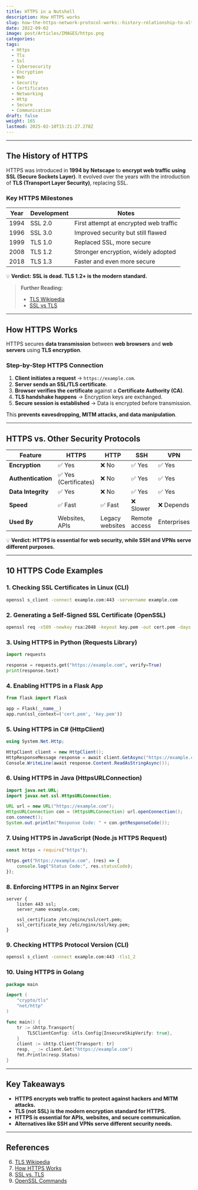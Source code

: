 ```yaml
---
title: HTTPS in a Nutshell
description: How HTTPS works
slug: how-the-https-network-protocol-works:-history-relationship-to-alternatives-and-10-code-examples
date: 2022-09-02
image: post/Articles/IMAGES/https.png
categories: 
tags:
  - Https
  - Tls
  - Ssl
  - Cybersecurity
  - Encryption
  - Web
  - Security
  - Certificates
  - Networking
  - Http
  - Secure
  - Communication
draft: false
weight: 165
lastmod: 2025-02-10T15:21:27.278Z
---
```

<!--

# How the HTTPS Network Protocol Works: History, Relationship to Alternatives, and 10 Code Examples

## Introduction  

If you've ever typed `https://` into your browser, you've used **HTTPS (HyperText Transfer Protocol Secure)**—the **secure version of HTTP** that encrypts data between your browser and a website.  

But how does it work? And why is it so important?  

In this article, we’ll explore:  

- The **history and evolution** of HTTPS.  
- How HTTPS secures web traffic.  
- **HTTPS vs. HTTP and other security protocols**.  
- **10 practical HTTPS code examples**.  
-->

***

## The History of HTTPS

HTTPS was introduced in **1994 by Netscape** to **encrypt web traffic using SSL (Secure Sockets Layer)**. It evolved over the years with the introduction of **TLS (Transport Layer Security)**, replacing SSL.

### **Key HTTPS Milestones**

| Year | Development | Notes                                  |
| ---- | ----------- | -------------------------------------- |
| 1994 | SSL 2.0     | First attempt at encrypted web traffic |
| 1996 | SSL 3.0     | Improved security but still flawed     |
| 1999 | TLS 1.0     | Replaced SSL, more secure              |
| 2008 | TLS 1.2     | Stronger encryption, widely adopted    |
| 2018 | TLS 1.3     | Faster and even more secure            |

💡 **Verdict:** **SSL is dead. TLS 1.2+ is the modern standard.**

> **Further Reading:**
>
> * [TLS Wikipedia](https://en.wikipedia.org/wiki/Transport_Layer_Security)
> * [SSL vs TLS](https://www.cloudflare.com/learning/ssl/what-happened-to-ssl/)

***

## How HTTPS Works

HTTPS secures **data transmission** between **web browsers** and **web servers** using **TLS encryption**.

### **Step-by-Step HTTPS Connection**

1. **Client initiates a request** → `https://example.com`.
2. **Server sends an SSL/TLS certificate**.
3. **Browser verifies the certificate** against a **Certificate Authority (CA)**.
4. **TLS handshake happens** → Encryption keys are exchanged.
5. **Secure session is established** → Data is encrypted before transmission.

This **prevents eavesdropping, MITM attacks, and data manipulation**.

***

## HTTPS vs. Other Security Protocols

| Feature            | HTTPS                | HTTP            | SSH           | VPN         |
| ------------------ | -------------------- | --------------- | ------------- | ----------- |
| **Encryption**     | ✅ Yes                | ❌ No            | ✅ Yes         | ✅ Yes       |
| **Authentication** | ✅ Yes (Certificates) | ❌ No            | ✅ Yes         | ✅ Yes       |
| **Data Integrity** | ✅ Yes                | ❌ No            | ✅ Yes         | ✅ Yes       |
| **Speed**          | ✅ Fast               | ✅ Fast          | ❌ Slower      | ❌ Depends   |
| **Used By**        | Websites, APIs       | Legacy websites | Remote access | Enterprises |

💡 **Verdict:** **HTTPS is essential for web security, while SSH and VPNs serve different purposes.**

***

## 10 HTTPS Code Examples

### **1. Checking SSL Certificates in Linux (CLI)**

```bash
openssl s_client -connect example.com:443 -servername example.com
```

### **2. Generating a Self-Signed SSL Certificate (OpenSSL)**

```bash
openssl req -x509 -newkey rsa:2048 -keyout key.pem -out cert.pem -days 365 -nodes
```

### **3. Using HTTPS in Python (Requests Library)**

```python
import requests

response = requests.get("https://example.com", verify=True)
print(response.text)
```

### **4. Enabling HTTPS in a Flask App**

```python
from flask import Flask

app = Flask(__name__)
app.run(ssl_context=('cert.pem', 'key.pem'))
```

### **5. Using HTTPS in C# (HttpClient)**

```csharp
using System.Net.Http;

HttpClient client = new HttpClient();
HttpResponseMessage response = await client.GetAsync("https://example.com");
Console.WriteLine(await response.Content.ReadAsStringAsync());
```

### **6. Using HTTPS in Java (HttpsURLConnection)**

```java
import java.net.URL;
import javax.net.ssl.HttpsURLConnection;

URL url = new URL("https://example.com");
HttpsURLConnection con = (HttpsURLConnection) url.openConnection();
con.connect();
System.out.println("Response Code: " + con.getResponseCode());
```

### **7. Using HTTPS in JavaScript (Node.js HTTPS Request)**

```javascript
const https = require("https");

https.get("https://example.com", (res) => {
    console.log("Status Code:", res.statusCode);
});
```

### **8. Enforcing HTTPS in an Nginx Server**

```nginx
server {
    listen 443 ssl;
    server_name example.com;

    ssl_certificate /etc/nginx/ssl/cert.pem;
    ssl_certificate_key /etc/nginx/ssl/key.pem;
}
```

### **9. Checking HTTPS Protocol Version (CLI)**

```bash
openssl s_client -connect example.com:443 -tls1_2
```

### **10. Using HTTPS in Golang**

```go
package main

import (
    "crypto/tls"
    "net/http"
)

func main() {
    tr := &http.Transport{
        TLSClientConfig: &tls.Config{InsecureSkipVerify: true},
    }
    client := &http.Client{Transport: tr}
    resp, _ := client.Get("https://example.com")
    fmt.Println(resp.Status)
}
```

***

## Key Takeaways

* **HTTPS encrypts web traffic to protect against hackers and MITM attacks.**
* **TLS (not SSL) is the modern encryption standard for HTTPS.**
* **HTTPS is essential for APIs, websites, and secure communication.**
* **Alternatives like SSH and VPNs serve different security needs.**

***

## References

6. [TLS Wikipedia](https://en.wikipedia.org/wiki/Transport_Layer_Security)
7. [How HTTPS Works](https://howhttps.works/)
8. [SSL vs. TLS](https://www.cloudflare.com/learning/ssl/what-happened-to-ssl/)
9. [OpenSSL Commands](https://www.openssl.org/docs/manmaster/man1/openssl.html)
